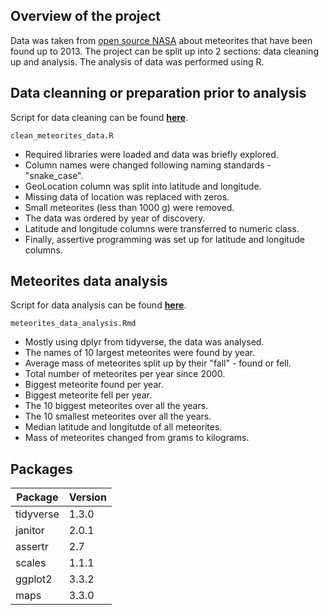 ## Overview of the project

Data was taken from [open source NASA](https://www.kaggle.com/nasa/meteorite-landings) about meteorites that have been found up to 2013. The project can be split up into 2 sections: data cleaning up and analysis.
The analysis of data was performed using R. 

##  Data cleanning or preparation prior to analysis

Script for data cleaning can be found [**here**](code/clean_meteorites_data.R).

	clean_meteorites_data.R
	

* Required libraries were loaded and data was briefly explored.
* Column names were changed following naming standards - "snake_case".
* GeoLocation column was split into latitude and longitude.
* Missing data of location was replaced with zeros.
* Small meteorites (less than 1000 g) were removed.
* The data was ordered by year of discovery. 
* Latitude and longitude columns were transferred to numeric class.
* Finally, assertive programming was set up for latitude and longitude columns.


## Meteorites data analysis

Script for data analysis can be found [**here**](code/meteorites_data_analysis.Rmd).
	
	meteorites_data_analysis.Rmd

* Mostly using dplyr from tidyverse, the data was analysed.
* The names of 10 largest meteorites were found by year.
* Average mass of meteorites split up by their "fall" - found or fell.
* Total number of meteorites per year since 2000. 
* Biggest meteorite found per year. 
* Biggest meteorite fell per year.
* The 10 biggest meteorites over all the years.
* The 10 smallest meteorites over all the years.
* Median latitude and longitutde of all meteorites. 
* Mass of meteorites changed from grams to kilograms. 

## Packages
| Package | Version |
| --------|---------|
|tidyverse|1.3.0|
|janitor|2.0.1|
|assertr|2.7|
|scales|1.1.1|
|ggplot2|3.3.2|
|maps|3.3.0|
